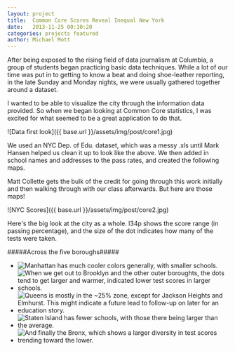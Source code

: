 ```yaml
---
layout: project
title:  Common Core Scores Reveal Inequal New York
date:   2013-11-25 00:10:20
categories: projects featured
author: Michael Mott
---
```


After being exposed to the rising field of data journalism at Columbia, a group of students began practicing basic data techniques. While a lot of our time was put in to getting to know a beat and doing shoe-leather reporting, in the late Sunday and Monday nights, we were usually gathered together around a dataset.

I wanted to be able to visualize the city through the information data provided. So when we began looking at Common Core statistics, I was excited for what seemed to be a great application to do that.

![Data first look]({{ base.url }}/assets/img/post/core1.jpg)

We used an NYC Dep. of Edu. dataset, which was a messy .xls until Mark Hansen helped us clean it up to look like the above. We then added in school names and addresses to the pass rates, and created the following maps. 

Matt Collette gets the bulk of the credit for going through this work initially and then walking through with our class afterwards. But here are those maps!

![NYC Scores]({{ base.url }}/assets/img/post/core2.jpg)

Here's the big look at the city as a whole. l34p shows the score range (in passing percentage), and the size of the dot indicates how many of the tests were taken. 

#####Across the five boroughs#####


<ul class="bxslider">
  <li><img src="{{ base.url }}/assets/img/post/core3.jpg" title="Manhattan has much cooler colors generally, with smaller schools."/></li>
  <li><img src="{{ base.url }}/assets/img/post/core4.jpg" title="When we get out to Brooklyn and the other outer boroughts, the dots tend to get larger and warmer, indicated lower test scores in larger schools."/></li>
  <li><img src="{{ base.url }}/assets/img/post/core5.jpg" title="Queens is mostly in the ~25% zone, except for Jackson Heights and Elmhurst. This might indicate a future lead to follow-up on later for an education story."/></li>
  <li><img src="{{ base.url }}/assets/img/post/core6.jpg" title="Staten Island has fewer schools, with those there being larger than the average."/></li>
  <li><img src="{{ base.url }}/assets/img/post/core7.jpg" title="And finally the Bronx, which shows a larger diversity in test scores trending toward the lower."/></li>
</ul>

<!--
Manhattan has much cooler colors generally, with smaller schools.<img src="{{ base.url }}/assets/img/post/core3.jpg" alt="NYC Common Core-Manhattan" style="float:right"/>

When we get out to Brooklyn and the other outer boroughts, the dots tend to get larger and warmer, indicated lower test scores in larger schools.<img src="{{ base.url }}/assets/img/post/core4.jpg" alt="NYC Common Core-Brooklyn" style="float:right"/>

Queens is mostly in the ~25% zone, except for Jackson Heights and Elmhurst. This might indicate a future lead to follow-up on later for an education story.<img src="{{ base.url }}/assets/img/post/core5.jpg" alt="NYC Common Core-Queens" style="float:right"/>

Staten Island has fewer schools, with those there being larger than the average.<img src="{{ base.url }}/assets/img/post/core6.jpg" alt="NYC Common Core-Staten Island" style="float:right"/>

And finally the Bronx, which shows a larger diversity in test scores trending toward the lower.<img src="{{ base.url }}/assets/img/post/core7.jpg" alt="NYC Common Core-Bronx" style="float:right"/>-->